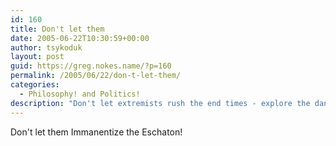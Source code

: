 ```yaml
---
id: 160
title: Don't let them
date: 2005-06-22T10:30:59+00:00
author: tsykoduk
layout: post
guid: https://greg.nokes.name/?p=160
permalink: /2005/06/22/don-t-let-them/
categories:
  - Philosophy! and Politics!
description: "Don't let extremists rush the end times - explore the dangers of immanentizing the eschaton and why we must resist apocalyptic thinking in politics and society."
---
```


<p>Don't let them Immanentize the Eschaton!</p>
